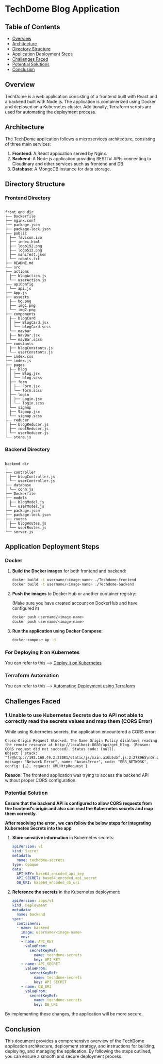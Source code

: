 
# TechDome Blog Application

## Table of Contents
- [Overview](#Overview)
- [Architecture](#Architecture)
- [Directory Structure](#Directory-Structure)
- [Application Deployment Steps](#Application-Deployment-Steps)
- [Challenges Faced](#Challenges-Faced)
- [Potential Solutions](#Potential-Solution)
- [Conclusion](#Conclusion)

## Overview

TechDome is a web application consisting of a frontend built with React and a backend built with Node.js. The application is containerized using Docker and deployed on a Kubernetes cluster. Additionally, Terraform scripts are used for automating the deployment process.

## Architecture

The TechDome application follows a microservices architecture, consisting of three main services:

1. **Frontend**: A React application served by Nginx.
2. **Backend**: A Node.js application providing RESTful APIs connecting to Cloudinary and other services such as frontend and DB.
3. **Database**: A MongoDB instance for data storage.

## Directory Structure

### Frontend Directory
```

front end dir
├── Dockerfile
├── nginx.conf
├── package.json
├── package-lock.json
├── public
│ ├── favicon.ico
│ ├── index.html
│ ├── logo192.png
│ ├── logo512.png
│ ├── manifest.json
│ └── robots.txt
├── README.md
└── src
├── actions
│ ├── blogAction.js
│ └── userAction.js
├── apiConfig
│ └── api.js
├── App.js
├── assests
│ ├── bg.png
│ ├── img1.png
│ └── img2.png
├── components
│ ├── blogCard
│ │ ├── BlogCard.jsx
│ │ └── blogCard.scss
│ └── navbar
│ ├── NavBar.jsx
│ └── navBar.scss
├── constants
│ ├── blogConstants.js
│ └── userConstants.js
├── index.css
├── index.js
├── pages
│ ├── blog
│ │ ├── Blog.jsx
│ │ └── blog.scss
│ ├── form
│ │ ├── Form.jsx
│ │ └── form.scss
│ ├── login
│ │ ├── Login.jsx
│ │ └── login.scss
│ └── signup
│ ├── Signup.jsx
│ └── signup.scss
├── reducer
│ ├── blogReducer.js
│ ├── rootReducer.js
│ └── userReducer.js
└── store.js

```

### Backend Directory
```

backend dir
.
├── controller
│ ├── blogController.js
│ └── userController.js
├── database
│ └── conn.js
├── Dockerfile
├── models
│ ├── blogModel.js
│ └── userModel.js
├── package.json
├── package-lock.json
├── routes
│ ├── blogRoutes.js
│ └── userRoutes.js
└── server.js

````

## Application Deployment Steps

### Docker

1. **Build the Docker images** for both frontend and backend:

   ```bash
   docker build -t username/<image-name> ./Techdome-frontend
   docker build -t username/<image-name> ./Techdome-backend
   ```

2. **Push the images** to Docker Hub or another container registry:
   
   (Make sure you have created account on DockerHub and have configured it)

   ```bash
   docker push username/<image-name>
   docker push username/<image-name>
   ```

4. **Run the application using Docker Compose**:
   ```bash
   docker-compose up -d 
   ```
### For Deploying it on Kubernetes 
You can refer to this --> [Deploy it on Kubernetes](K8s/README.md)

### Terraform Automation 
You can refer to this --> [Automating Deployment using Terraform](Terraform/README.md)

## Challenges Faced

### 1.Unable to use Kubernetes Secrets due to API not able to correctly read the secrets values and map them (CORS Error)

While using Kubernetes secrets, the application encountered a CORS error:

```
Cross-Origin Request Blocked: The Same Origin Policy disallows reading the remote resource at http://localhost:8080/api/get_blog. (Reason: CORS request did not succeed). Status code: (null).
Object { stack: "fr@http://192.168.49.2:32081/static/js/main.a16b5dbf.js:2:278965\nQr.xhr</</u.onerror@http://192.168.49.2:32081/static/js/main.a16b5dbf.js:2:294206\n", message: "Network Error", name: "AxiosError", code: "ERR_NETWORK", config: {…}, request: XMLHttpRequest }
```

**Reason**: The frontend application was trying to access the backend API without proper CORS configuration.

### Potential Solution
 **Ensure that the backend API is configured to allow CORS requests from the frontend's origin and also can read the Kubernetes secrets and map them correctly.**  

 **After resolving the error , we can follow the below steps for integrating Kubernetes Secrets into the app**

1. **Store sensitive information** in Kubernetes secrets:

   ```yaml
   apiVersion: v1
   kind: Secret
   metadata:
     name: techdome-secrets
   type: Opaque
   data:
     API_KEY: base64_encoded_api_key
     API_SECRET: base64_encoded_api_secret
     DB_URI: base64_encoded_db_uri
   ```

2. **Reference the secrets** in the Kubernetes deployment:
   ```yaml
   apiVersion: apps/v1
   kind: Deployment
   metadata:
     name: backend
   spec:
     containers:
     - name: backend
       image: username/<image-name>
       env:
       - name: API_KEY
         valueFrom:
           secretKeyRef:
             name: techdome-secrets
             key: API_KEY
       - name: API_SECRET
         valueFrom:
           secretKeyRef:
             name: techdome-secrets
             key: API_SECRET
       - name: DB_URI
         valueFrom:
           secretKeyRef:
             name: techdome-secrets
             key: DB_URI
   ```
 
By implementing these changes, the application will be more secure.

## Conclusion

This document provides a comprehensive overview of the TechDome application architecture, deployment strategy, and instructions for building, deploying, and managing the application. By following the steps outlined, you can ensure a smooth and secure deployment process.

